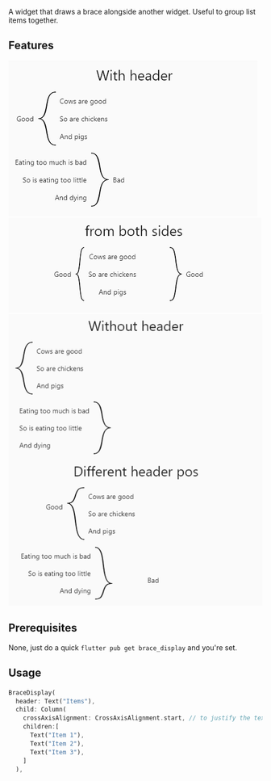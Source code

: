 A widget that draws a brace alongside another widget. Useful to group list items together.

## Features

![Sample](https://github.com/stobix/flutter_brace_display/raw/master/readme_resources/with_header.png)
![Sample](https://github.com/stobix/flutter_brace_display/raw/master/readme_resources/both.png)
![Sample](https://github.com/stobix/flutter_brace_display/raw/master/readme_resources/rest.png)

## Prerequisites

None, just do a quick `flutter pub get brace_display` and you're set.

## Usage

```dart
BraceDisplay(
  header: Text("Items"),
  child: Column(
    crossAxisAlignment: CrossAxisAlignment.start, // to justify the text close to the brace
    children:[
      Text("Item 1"),
      Text("Item 2"),
      Text("Item 3"),
    ]
  ),
```

